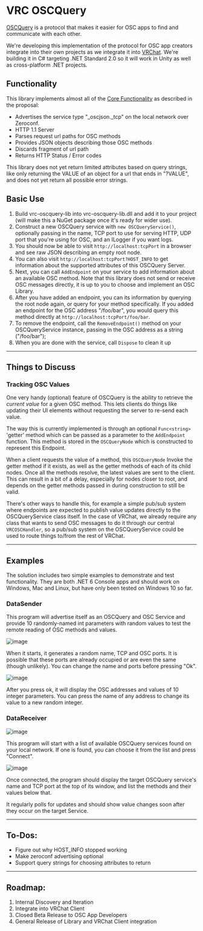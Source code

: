 # VRC OSCQuery

[OSCQuery](https://github.com/Vidvox/OSCQueryProposal) is a protocol that makes it easier for OSC apps to find and communicate with each other.

We're developing this implementation of the protocol for OSC app creators integrate into their own projects as we integrate it into [VRChat](https://vrchat.com).
We're building it in C# targeting .NET Standard 2.0 so it will work in Unity as well as cross-platform .NET projects.

## Functionality

This library implements almost all of the [Core Functionality](https://github.com/Vidvox/OSCQueryProposal#core-functionality) as described in the proposal:
* Advertises the service type "_oscjson._tcp" on the local network over Zeroconf.
* HTTP 1.1 Server
* Parses request url paths for OSC methods
* Provides JSON objects describing those OSC methods
* Discards fragment of url path
* Returns HTTP Status / Error codes

This library does not yet return limited attributes based on query strings, like only returning the VALUE of an object for a url that ends in "?VALUE", and does not yet return all possible error strings.

## Basic Use

1. Build vrc-oscquery-lib into vrc-oscquery-lib.dll and add it to your project (will make this a NuGet package once it's ready for wider use).
2. Construct a new OSCQuery service with `new OSCQueryService()`, optionally passing in the name, TCP port to use for serving HTTP, UDP port that you're using for OSC, and an ILogger if you want logs.
3. You should now be able to visit `http://localhost:tcpPort` in a browser and see raw JSON describing an empty root node.
4. You can also visit `http://localhost:tcpPort?HOST_INFO` to get information about the supported attributes of this OSCQuery Server.
5. Next, you can call `AddEndpoint` on your service to add information about an available OSC method. Note that this library does not send or receive OSC messages directly, it is up to you to choose and implement an OSC Library.
6. After you have added an endpoint, you can its information by querying the root node again, or query for your method specifically. If you added an endpoint for the OSC address "/foo/bar", you would query this method directly at `http://localhost:tcpPort/foo/bar`.
7. To remove the endpoint, call the `RemoveEndpoint()` method on your OSCQueryService instance, passing in the OSC address as a string ("/foo/bar");
8. When you are done with the service, call `Dispose` to clean it up

---

## Things to Discuss

### Tracking OSC Values

One very handy (optional) feature of OSCQuery is the ability to retrieve the _current value_ for a given OSC method. This lets clients do things like updating their UI elements without requesting the server to re-send each value.

The way this is currently implemented is through an optional `Func<string>` 'getter' method which can be passed as a parameter to the `AddEndpoint` function. This method is stored in the `OSCQueryNode` which is constructed to represent this Endpoint. 

When a client requests the value of a method, this `OSCQueryNode` Invoke the getter method if it exists, as well as the getter methods of each of its child nodes. Once all the methods resolve, the latest values are sent to the client. This can result in a bit of a delay, especially for nodes closer to root, and depends on the getter methods passed in during construction to still be valid.

There's other ways to handle this, for example a simple pub/sub system where endpoints are expected to publish value updates directly to the OSCQueryService class itself. In the case of VRChat, we already require any class that wants to send OSC messages to do it through our central `VRCOSCHandler`, so a pub/sub system on the OSCQueryService could be used to route things to/from the rest of VRChat. 

---

## Examples

The solution includes two simple examples to demonstrate and test functionality. They are both .NET 6 Console apps and should work on Windows, Mac and Linux, but have only been tested on Windows 10 so far.

### DataSender

This program will advertise itself as an OSCQuery and OSC Service and provide 10 randomly-named int parameters with random values to test the remote reading of OSC methods and values.

![image](https://user-images.githubusercontent.com/737888/186544804-97c4b454-5a28-4538-9626-7a55a305a882.png)

When it starts, it generates a random name, TCP and OSC ports. It is possible that these ports are already occupied or are even the same (though unlikely). You can change the name and ports before pressing "Ok".

![image](https://user-images.githubusercontent.com/737888/186544882-9808cf29-d75f-4908-b043-bebd7a6d959f.png)

After you press ok, it will display the OSC addresses and values of 10 integer parameters. You can press the name of any address to change its value to a new random integer.

### DataReceiver

![image](https://user-images.githubusercontent.com/737888/186545650-bf3698e8-9518-4f6b-9a20-981e39657b7a.png)

This program will start with a list of available OSCQuery services found on your local network. If one is found, you can choose it from the list and press "Connect".

![image](https://user-images.githubusercontent.com/737888/186545685-6c36937d-d8d0-4efc-899b-a1c5f17df1d7.png)

Once connected, the program should display the target OSCQuery service's name and TCP port at the top of its window, and list the methods and their values below that.

It regularly polls for updates and should show value changes soon after they occur on the target Service.

---

## To-Dos:
* Figure out why HOST_INFO stopped working
* Make zeroconf advertising optional
* Support query strings for choosing attributes to return


---

## Roadmap:
1. Internal Discovery and Iteration
2. Integrate into VRChat Client
3. Closed Beta Release to OSC App Developers
4. General Release of Library and VRChat Client integration
